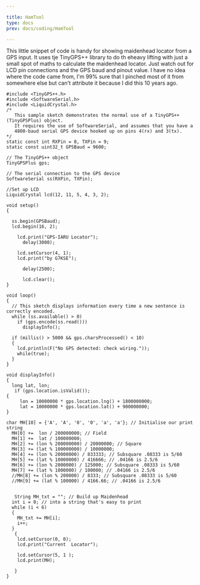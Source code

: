 ```yaml
---

title: HamTool
type: docs
prev: docs/coding/HamTool

---
```


This little snippet of code is handy for showing maidenhead locator from a GPS input. It uses tje TinyGPS++ library to do th eheavy lifting with just a small spot of maths to calculate the maidenhead locator. Just watch out for LCD pin connections and the GPS baud and pinout value. I have no idea where the code came from, I'm 99% sure that I pinched most of it from somewhere else but can't attribute it because I did this 10 years ago.

```
#include <TinyGPS++.h>
#include <SoftwareSerial.h>
#include <LiquidCrystal.h>
/*
   This sample sketch demonstrates the normal use of a TinyGPS++ (TinyGPSPlus) object.
   It requires the use of SoftwareSerial, and assumes that you have a
   4800-baud serial GPS device hooked up on pins 4(rx) and 3(tx).
*/
static const int RXPin = 8, TXPin = 9;
static const uint32_t GPSBaud = 9600;

// The TinyGPS++ object
TinyGPSPlus gps;

// The serial connection to the GPS device
SoftwareSerial ss(RXPin, TXPin);

//Set up LCD
LiquidCrystal lcd(12, 11, 5, 4, 3, 2);

void setup()
{
  
  ss.begin(GPSBaud);
  lcd.begin(16, 2);

    lcd.print("GPS-IARU Locator");
      delay(3000);
      
    lcd.setCursor(4, 1);
    lcd.print("by G7KSE");
 
      delay(2500);
      
      lcd.clear();
}

void loop()
{
  // This sketch displays information every time a new sentence is correctly encoded.
  while (ss.available() > 0)
    if (gps.encode(ss.read()))
      displayInfo();

  if (millis() > 5000 && gps.charsProcessed() < 10)
  {
    lcd.println(F("No GPS detected: check wiring."));
    while(true);
  }
}

void displayInfo()
{
  long lat, lon;
   if (gps.location.isValid());
{ 
     lon = 10000000 * gps.location.lng() + 1800000000;
     lat = 10000000 * gps.location.lat() + 900000000;
}

char MH[10] = {'A', 'A', '0', '0', 'a', 'a'}; // Initialise our print string
  MH[0] +=  lon / 200000000; // Field
  MH[1] +=  lat / 100000000;
  MH[2] += (lon % 200000000) / 20000000; // Square
  MH[3] += (lat % 100000000) / 10000000;
  MH[4] += (lon % 20000000) / 833333; // Subsquare .08333 is 5/60
  MH[5] += (lat % 10000000) / 416666; // .04166 is 2.5/6 
  MH[6] += (lon % 2000000) / 125000; // Subsquare .08333 is 5/60
  MH[7] += (lat % 1000000) / 100000; // .04166 is 2.5/6 
  //MH[8] += (lon % 200000) / 8333; // Subsquare .08333 is 5/60
  //MH[9] += (lat % 100000) / 4166.66; // .04166 is 2.5/6
  
  
   String MH_txt = ""; // Build up Maidenhead
  int i = 0; // into a string that's easy to print
  while (i < 6)
  {
    MH_txt += MH[i];
    i++; 
  }
   {
    lcd.setCursor(0, 0);
    lcd.print("Current  Locator");
    
    lcd.setCursor(5, 1 );
    lcd.print(MH);
     
   }
}

```